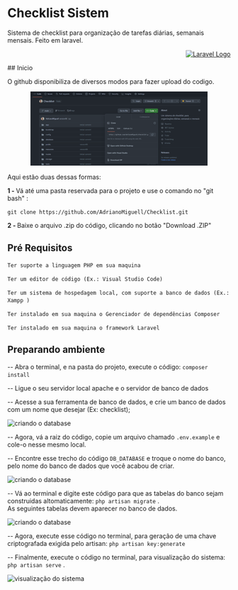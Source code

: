 
# Checklist Sistem 

Sistema de checklist para organização de tarefas diárias, semanais mensais. Feito em laravel.
<p align="right"><a href="https://laravel.com" target="_blank"><img src="https://raw.githubusercontent.com/laravel/art/master/logo-lockup/5%20SVG/2%20CMYK/1%20Full%20Color/laravel-logolockup-cmyk-red.svg" width="150" alt="Laravel Logo"></a></p>
## Inicio

O github disponibiliza de diversos modos para fazer upload do codigo. 
<p align="center"> 
<img src="https://github.com/AdrianoMiguell/Checklist/blob/main/.github/github_images/checklist-git-upload-code.png" width="400" alt="Upload code">
</p>
Aqui estão duas dessas formas:
<p style="display: block"> 
   <strong> 1 - </strong>  Vá até uma pasta reservada para o projeto e use o comando no "git bash" : 
    
    git clone https://github.com/AdrianoMiguell/Checklist.git

</p>
<p style="display: block"> 
    <strong> 2 - </strong>  Baixe o arquivo .zip do código, clicando no botão "Download .ZIP"
</p>

## Pré Requisitos

``` Ter suporte a linguagem PHP em sua maquina ```

``` Ter um editor de código (Ex.: Visual Studio Code) ```

``` Ter um sistema de hospedagem local, com suporte a banco de dados (Ex.: Xampp ) ```

``` Ter instalado em sua maquina o Gerenciador de dependências Composer ```

``` Ter instalado em sua maquina o framework Laravel ```


## Preparando ambiente

-- Abra o terminal, e na pasta do projeto, execute o código: ``` composer install ```

-- Ligue o seu servidor local apache e o servidor de banco de dados

-- Acesse a sua ferramenta de banco de dados, e crie um banco de dados com um nome que desejar (Ex: checklist);

<img src="https://github.com/AdrianoMiguell/Checklist/blob/main/.github/github_images/checklist-create-database.png" width="600" alt="criando o database" />

-- Agora, vá a raiz do código, copie um arquivo chamado  ``` .env.example ```  e cole-o nesse mesmo local.

-- Encontre esse trecho do código ``` DB_DATABASE ```  e troque o nome do banco, pelo nome do banco de dados que você acabou de criar. 

<img src="https://github.com/AdrianoMiguell/Checklist/blob/main/.github/github_images/copiar-colar-.env-e-renomear-DB_DATABASE.png" width="600" alt="criando o database" />

-- Vá ao terminal e digite este código para que as tabelas do banco sejam construidas altomaticamente:  ``` php artisan migrate ``` .  
As seguintes tabelas devem aparecer no banco de dados.

<img src="https://github.com/AdrianoMiguell/Checklist/blob/main/.github/github_images/checklist-tabelas-criadas.png" width="600" alt="criando o database" />

-- Agora, execute esse código no terminal, para geração de uma chave criptografada exigida pelo artisan: ``` php artisan key:generate ```

-- Finalmente, execute o código no terminal, para visualização do sistema:  ``` php artisan serve ``` . 

<img src="https://github.com/AdrianoMiguell/Checklist/blob/main/.github/github_images/checklist-view-sistem.png" alt="visualização do sistema" />






<!-- <p align="center"><a href="https://laravel.com" target="_blank"><img src="https://raw.githubusercontent.com/laravel/art/master/logo-lockup/5%20SVG/2%20CMYK/1%20Full%20Color/laravel-logolockup-cmyk-red.svg" width="400" alt="Laravel Logo"></a></p>

<p align="center">
<a href="https://github.com/laravel/framework/actions"><img src="https://github.com/laravel/framework/workflows/tests/badge.svg" alt="Build Status"></a>
<a href="https://packagist.org/packages/laravel/framework"><img src="https://img.shields.io/packagist/dt/laravel/framework" alt="Total Downloads"></a>
<a href="https://packagist.org/packages/laravel/framework"><img src="https://img.shields.io/packagist/v/laravel/framework" alt="Latest Stable Version"></a>
<a href="https://packagist.org/packages/laravel/framework"><img src="https://img.shields.io/packagist/l/laravel/framework" alt="License"></a>
</p>

## About Laravel

Laravel is a web application framework with expressive, elegant syntax. We believe development must be an enjoyable and creative experience to be truly fulfilling. Laravel takes the pain out of development by easing common tasks used in many web projects, such as:

- [Simple, fast routing engine](https://laravel.com/docs/routing).
- [Powerful dependency injection container](https://laravel.com/docs/container).
- Multiple back-ends for [session](https://laravel.com/docs/session) and [cache](https://laravel.com/docs/cache) storage.
- Expressive, intuitive [database ORM](https://laravel.com/docs/eloquent).
- Database agnostic [schema migrations](https://laravel.com/docs/migrations).
- [Robust background job processing](https://laravel.com/docs/queues).
- [Real-time event broadcasting](https://laravel.com/docs/broadcasting).

Laravel is accessible, powerful, and provides tools required for large, robust applications.

## Learning Laravel

Laravel has the most extensive and thorough [documentation](https://laravel.com/docs) and video tutorial library of all modern web application frameworks, making it a breeze to get started with the framework.

You may also try the [Laravel Bootcamp](https://bootcamp.laravel.com), where you will be guided through building a modern Laravel application from scratch.

If you don't feel like reading, [Laracasts](https://laracasts.com) can help. Laracasts contains over 2000 video tutorials on a range of topics including Laravel, modern PHP, unit testing, and JavaScript. Boost your skills by digging into our comprehensive video library.

## Laravel Sponsors

We would like to extend our thanks to the following sponsors for funding Laravel development. If you are interested in becoming a sponsor, please visit the Laravel [Patreon page](https://patreon.com/taylorotwell).

### Premium Partners

- **[Vehikl](https://vehikl.com/)**
- **[Tighten Co.](https://tighten.co)**
- **[Kirschbaum Development Group](https://kirschbaumdevelopment.com)**
- **[64 Robots](https://64robots.com)**
- **[Cubet Techno Labs](https://cubettech.com)**
- **[Cyber-Duck](https://cyber-duck.co.uk)**
- **[Many](https://www.many.co.uk)**
- **[Webdock, Fast VPS Hosting](https://www.webdock.io/en)**
- **[DevSquad](https://devsquad.com)**
- **[Curotec](https://www.curotec.com/services/technologies/laravel/)**
- **[OP.GG](https://op.gg)**
- **[WebReinvent](https://webreinvent.com/?utm_source=laravel&utm_medium=github&utm_campaign=patreon-sponsors)**
- **[Lendio](https://lendio.com)**

## Contributing

Thank you for considering contributing to the Laravel framework! The contribution guide can be found in the [Laravel documentation](https://laravel.com/docs/contributions).

## Code of Conduct

In order to ensure that the Laravel community is welcoming to all, please review and abide by the [Code of Conduct](https://laravel.com/docs/contributions#code-of-conduct).

## Security Vulnerabilities

If you discover a security vulnerability within Laravel, please send an e-mail to Taylor Otwell via [taylor@laravel.com](mailto:taylor@laravel.com). All security vulnerabilities will be promptly addressed.

## License

The Laravel framework is open-sourced software licensed under the [MIT license](https://opensource.org/licenses/MIT).

*/
